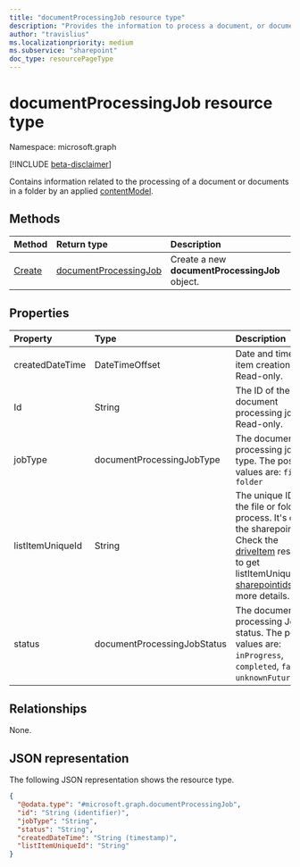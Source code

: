 ```yaml
---
title: "documentProcessingJob resource type"
description: "Provides the information to process a document, or documents in a folder."
author: "travislius"
ms.localizationpriority: medium
ms.subservice: "sharepoint"
doc_type: resourcePageType
---
```


# documentProcessingJob resource type

Namespace: microsoft.graph

[!INCLUDE [beta-disclaimer](../../includes/beta-disclaimer.md)]

Contains information related to the processing of a document or documents in a folder by an applied [contentModel](../resources/contentmodel.md).

## Methods
|Method|Return type|Description|
|:---|:---|:---|
|[Create](../api/site-post-documentprocessingjobs.md)|[documentProcessingJob](../resources/documentprocessingjob.md)|Create a new **documentProcessingJob** object.|

## Properties
|Property|Type|Description|
|:---|:---|:---|
|createdDateTime|DateTimeOffset|Date and time of item creation. Read-only.|
|Id|String|The ID of the document processing job. Read-only.|
|jobType|documentProcessingJobType|The document processing job type. The possible values are: `file`, `folder`|
|listItemUniqueId|String|The unique ID of the file or folder to process. It's one of the sharepointIds. Check the [driveItem](../resources/driveitem.md) resource to get listItemUniqueId. Or [sharepointids](../resources/sharepointids.md) for more details.|
|status|documentProcessingJobStatus|The document processing Job status. The possible values are: `inProgress`, `completed`, `failed`, `unknownFutureValue`.|

## Relationships
None.

## JSON representation
The following JSON representation shows the resource type.
<!-- {
  "blockType": "resource",
  "keyProperty": "id",
  "@odata.type": "microsoft.graph.documentProcessingJob",
  "openType": false
}
-->
``` json
{
  "@odata.type": "#microsoft.graph.documentProcessingJob",
  "id": "String (identifier)",
  "jobType": "String",
  "status": "String",
  "createdDateTime": "String (timestamp)",
  "listItemUniqueId": "String"
}
```

